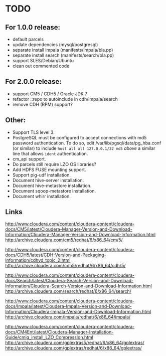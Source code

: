# TODO
## For 1.0.0 release:

* default parcels
* update dependencies (mysql/postgresql)
* separate install impala (manifests/impala/bla.pp)
* separate install search (manifests/search/bla.pp)
* support SLES/Debian/Ubuntu
* clean out commented code

## For 2.0.0 release:

* support CM5 / CDH5 / Oracle JDK 7
* refactor ::repo to autoinclude in cdh/impala/search
* remove CDH (RPM) support?

## Other:

* Support TLS level 3.
* PostgreSQL must be configured to accept connections with md5 password authentication.  To do so, edit /var/lib/pgsql/data/pg_hba.conf (or similar) to include `host all all 127.0.0.1/32 md5` *above* a similar line that allows `ident` authentication.
* cm_api support.
* Do parcels still require LZO OS libraries?
* Add HDFS FUSE mounting support.
* Support pig-udf installation.
* Document hive-server installation.
* Document hive-metastore installation.
* Document sqoop-metastore installation.
* Document whirr installation.

## Links

http://www.cloudera.com/content/cloudera-content/cloudera-docs/CM5/latest/Cloudera-Manager-Version-and-Download-Information/Cloudera-Manager-Version-and-Download-Information.html
http://archive.cloudera.com/cm5/redhat/6/x86_64/cm/5/

http://www.cloudera.com/content/cloudera-content/cloudera-docs/CDH5/latest/CDH-Version-and-Packaging-Information/cdhvd_topic_2.html
http://archive.cloudera.com/cdh5/redhat/6/x86_64/cdh/5/

http://www.cloudera.com/content/cloudera-content/cloudera-docs/Search/latest/Cloudera-Search-Version-and-Download-Information/Cloudera-Search-Version-and-Download-Information.html
http://archive.cloudera.com/search/redhat/6/x86_64/search/

http://www.cloudera.com/content/cloudera-content/cloudera-docs/Impala/latest/Cloudera-Impala-Version-and-Download-Information/Cloudera-Impala-Version-and-Download-Information.html
http://archive.cloudera.com/impala/redhat/6/x86_64/impala/

http://www.cloudera.com/content/cloudera-content/cloudera-docs/CM4Ent/latest/Cloudera-Manager-Installation-Guide/cmig_install_LZO_Compression.html
http://archive.cloudera.com/gplextras5/redhat/6/x86_64/gplextras/
http://archive.cloudera.com/gplextras/redhat/6/x86_64/gplextras/

